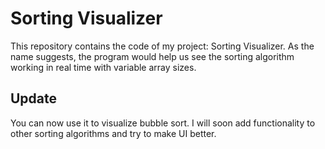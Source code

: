 # Sorting Visualizer

This repository contains the code of my project: Sorting Visualizer. As the name suggests, the program would help us see the sorting algorithm working in real time with variable array sizes. 

## Update
You can now use it to visualize bubble sort. I will soon add functionality to other sorting algorithms and try to make UI better. 
